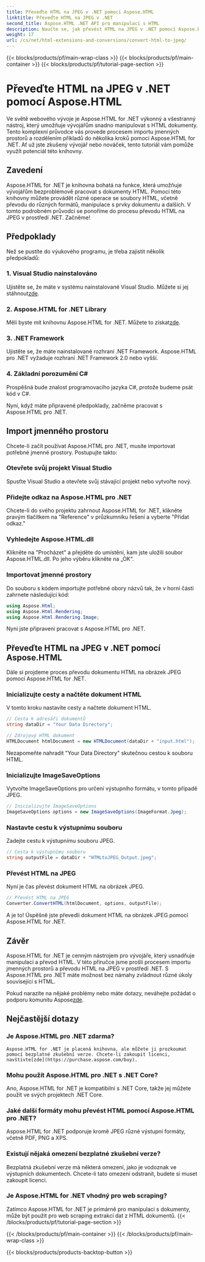 ```yaml
---
title: Převeďte HTML na JPEG v .NET pomocí Aspose.HTML
linktitle: Převeďte HTML na JPEG v .NET
second_title: Aspose.HTML .NET API pro manipulaci s HTML
description: Naučte se, jak převést HTML na JPEG v .NET pomocí Aspose.HTML pro .NET. Podrobný průvodce, jak využít sílu Aspose.HTML pro .NET.
weight: 17
url: /cs/net/html-extensions-and-conversions/convert-html-to-jpeg/
---
```


{{< blocks/products/pf/main-wrap-class >}}
{{< blocks/products/pf/main-container >}}
{{< blocks/products/pf/tutorial-page-section >}}

# Převeďte HTML na JPEG v .NET pomocí Aspose.HTML


Ve světě webového vývoje je Aspose.HTML for .NET výkonný a všestranný nástroj, který umožňuje vývojářům snadno manipulovat s HTML dokumenty. Tento komplexní průvodce vás provede procesem importu jmenných prostorů a rozdělením příkladů do několika kroků pomocí Aspose.HTML for .NET. Ať už jste zkušený vývojář nebo nováček, tento tutoriál vám pomůže využít potenciál této knihovny.

## Zavedení

Aspose.HTML for .NET je knihovna bohatá na funkce, která umožňuje vývojářům bezproblémově pracovat s dokumenty HTML. Pomocí této knihovny můžete provádět různé operace se soubory HTML, včetně převodu do různých formátů, manipulace s prvky dokumentu a dalších. V tomto podrobném průvodci se ponoříme do procesu převodu HTML na JPEG v prostředí .NET. Začněme!

## Předpoklady

Než se pustíte do výukového programu, je třeba zajistit několik předpokladů:

### 1. Visual Studio nainstalováno
 Ujistěte se, že máte v systému nainstalované Visual Studio. Můžete si jej stáhnout[zde](https://visualstudio.microsoft.com/downloads/).

### 2. Aspose.HTML for .NET Library
 Měli byste mít knihovnu Aspose.HTML for .NET. Můžete to získat[zde](https://releases.aspose.com/html/net/).

### 3. .NET Framework
Ujistěte se, že máte nainstalované rozhraní .NET Framework. Aspose.HTML pro .NET vyžaduje rozhraní .NET Framework 2.0 nebo vyšší.

### 4. Základní porozumění C#
Prospěšná bude znalost programovacího jazyka C#, protože budeme psát kód v C#.

Nyní, když máte připravené předpoklady, začněme pracovat s Aspose.HTML pro .NET.

## Import jmenného prostoru

Chcete-li začít používat Aspose.HTML pro .NET, musíte importovat potřebné jmenné prostory. Postupujte takto:

### Otevřete svůj projekt Visual Studio

Spusťte Visual Studio a otevřete svůj stávající projekt nebo vytvořte nový.

### Přidejte odkaz na Aspose.HTML pro .NET

Chcete-li do svého projektu zahrnout Aspose.HTML for .NET, klikněte pravým tlačítkem na "Reference" v průzkumníku řešení a vyberte "Přidat odkaz."

### Vyhledejte Aspose.HTML.dll

Klikněte na "Procházet" a přejděte do umístění, kam jste uložili soubor Aspose.HTML.dll. Po jeho výběru klikněte na „OK“.

### Importovat jmenné prostory

Do souboru s kódem importujte potřebné obory názvů tak, že v horní části zahrnete následující kód:

```csharp
using Aspose.Html;
using Aspose.Html.Rendering;
using Aspose.Html.Rendering.Image;
```

Nyní jste připraveni pracovat s Aspose.HTML pro .NET.

## Převeďte HTML na JPEG v .NET pomocí Aspose.HTML

Dále si projdeme proces převodu dokumentu HTML na obrázek JPEG pomocí Aspose.HTML for .NET.

### Inicializujte cesty a načtěte dokument HTML

V tomto kroku nastavíte cesty a načtete dokument HTML.

```csharp
// Cesta k adresáři dokumentů
string dataDir = "Your Data Directory";

// Zdrojový HTML dokument
HTMLDocument htmlDocument = new HTMLDocument(dataDir + "input.html");
```

Nezapomeňte nahradit "Your Data Directory" skutečnou cestou k souboru HTML.

### Inicializujte ImageSaveOptions

Vytvořte ImageSaveOptions pro určení výstupního formátu, v tomto případě JPEG.

```csharp
// Inicializujte ImageSaveOptions
ImageSaveOptions options = new ImageSaveOptions(ImageFormat.Jpeg);
```

### Nastavte cestu k výstupnímu souboru

Zadejte cestu k výstupnímu souboru JPEG.

```csharp
// Cesta k výstupnímu souboru
string outputFile = dataDir + "HTMLtoJPEG_Output.jpeg";
```

### Převést HTML na JPEG

Nyní je čas převést dokument HTML na obrázek JPEG.

```csharp
// Převést HTML na JPEG
Converter.ConvertHTML(htmlDocument, options, outputFile);
```

A je to! Úspěšně jste převedli dokument HTML na obrázek JPEG pomocí Aspose.HTML for .NET.

## Závěr

Aspose.HTML for .NET je cenným nástrojem pro vývojáře, který usnadňuje manipulaci a převod HTML. V této příručce jsme prošli procesem importu jmenných prostorů a převodu HTML na JPEG v prostředí .NET. S Aspose.HTML pro .NET máte možnost bez námahy zvládnout různé úkoly související s HTML.

 Pokud narazíte na nějaké problémy nebo máte dotazy, neváhejte požádat o podporu komunitu Aspose[zde](https://forum.aspose.com/).

## Nejčastější dotazy

### Je Aspose.HTML pro .NET zdarma?
    Aspose.HTML for .NET je placená knihovna, ale můžete ji prozkoumat pomocí bezplatné zkušební verze. Chcete-li zakoupit licenci, navštivte[zde](https://purchase.aspose.com/buy).

### Mohu použít Aspose.HTML pro .NET s .NET Core?
   Ano, Aspose.HTML for .NET je kompatibilní s .NET Core, takže jej můžete použít ve svých projektech .NET Core.

### Jaké další formáty mohu převést HTML pomocí Aspose.HTML pro .NET?
   Aspose.HTML for .NET podporuje kromě JPEG různé výstupní formáty, včetně PDF, PNG a XPS.

### Existují nějaká omezení bezplatné zkušební verze?
   Bezplatná zkušební verze má některá omezení, jako je vodoznak ve výstupních dokumentech. Chcete-li tato omezení odstranit, budete si muset zakoupit licenci.

### Je Aspose.HTML for .NET vhodný pro web scraping?
   Zatímco Aspose.HTML for .NET je primárně pro manipulaci s dokumenty, může být použit pro web scraping extrakcí dat z HTML dokumentů.
{{< /blocks/products/pf/tutorial-page-section >}}

{{< /blocks/products/pf/main-container >}}
{{< /blocks/products/pf/main-wrap-class >}}

{{< blocks/products/products-backtop-button >}}
